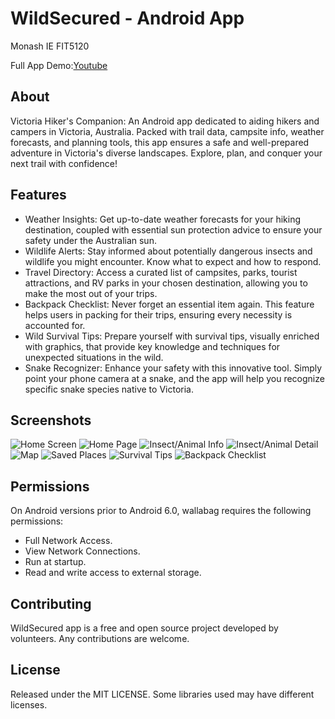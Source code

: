 # WildSecured - Android App
Monash IE FIT5120

Full App Demo:[Youtube](https://youtu.be/v4Tu2H-buG0?si=nPrM5jFWTo2G4-F0)

## About

Victoria Hiker's Companion: An Android app dedicated to aiding hikers and campers in Victoria, Australia. Packed with trail data, campsite info, weather forecasts, and planning tools, this app ensures a safe and well-prepared adventure in Victoria's diverse landscapes. Explore, plan, and conquer your next trail with confidence!


## Features

- Weather Insights: Get up-to-date weather forecasts for your hiking destination, coupled with essential sun protection advice to ensure your safety under the Australian sun.
- Wildlife Alerts: Stay informed about potentially dangerous insects and wildlife you might encounter. Know what to expect and how to respond.
- Travel Directory: Access a curated list of campsites, parks, tourist attractions, and RV parks in your chosen destination, allowing you to make the most out of your trips.
- Backpack Checklist: Never forget an essential item again. This feature helps users in packing for their trips, ensuring every necessity is accounted for.
- Wild Survival Tips: Prepare yourself with survival tips, visually enriched with graphics, that provide key knowledge and techniques for unexpected situations in the wild.
- Snake Recognizer: Enhance your safety with this innovative tool. Simply point your phone camera at a snake, and the app will help you recognize specific snake species native to Victoria.

## Screenshots

![Home Screen](./readme/home_screen.png)
![Home Page](./readme/home_screen.png)
![Insect/Animal Info](./readme/insect_info.png)
![Insect/Animal Detail](./readme/insect_detail.png)
![Map](./readme/map.png)
![Saved Places](./readme/saved_places.png)
![Survival Tips](./readme/survival_tips.png)
![Backpack Checklist](./readme/backpack_checklist.png)


## Permissions

On Android versions prior to Android 6.0, wallabag requires the following permissions:
- Full Network Access.
- View Network Connections.
- Run at startup.
- Read and write access to external storage.


## Contributing

WildSecured app is a free and open source project developed by volunteers. Any contributions are welcome. 

## License

Released under the MIT LICENSE. Some libraries used may have different licenses.